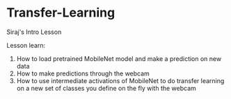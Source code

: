 # Transfer-Learning
Siraj's Intro Lesson

Lesson learn:
1) How to load pretrained MobileNet model and make a prediction on new data
2) How to make predictions through the webcam
3) How to use intermediate activations of MobileNet to do transfer learning on a new set of classes you define on the fly with the webcam
